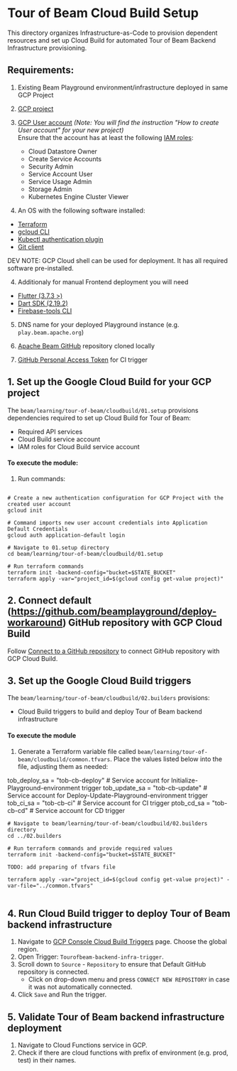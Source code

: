 <!---
    Licensed to the Apache Software Foundation (ASF) under one
    or more contributor license agreements.  See the NOTICE file
    distributed with this work for additional information
    regarding copyright ownership.  The ASF licenses this file
    to you under the Apache License, Version 2.0 (the
    "License"); you may not use this file except in compliance
    with the License.  You may obtain a copy of the License at
      http://www.apache.org/licenses/LICENSE-2.0
    Unless required by applicable law or agreed to in writing,
    software distributed under the License is distributed on an
    "AS IS" BASIS, WITHOUT WARRANTIES OR CONDITIONS OF ANY
    KIND, either express or implied.  See the License for the
    specific language governing permissions and limitations
    under the License.
-->

# Tour of Beam Cloud Build Setup

This directory organizes Infrastructure-as-Code to provision dependent resources and set up Cloud Build for automated Tour of Beam Backend Infrastructure provisioning.

## Requirements:

1. Existing Beam Playground environment/infrastructure deployed in same GCP Project

1. [GCP project](https://cloud.google.com/resource-manager/docs/creating-managing-projects)
2. [GCP User account](https://cloud.google.com/appengine/docs/standard/access-control?tab=python) _(Note: You will find the instruction "How to create User account" for your new project)_<br>
  Ensure that the account has at least the following [IAM roles](https://cloud.google.com/iam/docs/understanding-roles):

   - Cloud Datastore Owner
   - Create Service Accounts
   - Security Admin
   - Service Account User
   - Service Usage Admin
   - Storage Admin
   - Kubernetes Engine Cluster Viewer

3. An OS with the following software installed:

* [Terraform](https://www.terraform.io/downloads)
* [gcloud CLI](https://cloud.google.com/sdk/docs/install-sdk)
* [Kubectl authentication plugin](https://cloud.google.com/blog/products/containers-kubernetes/kubectl-auth-changes-in-gke)
* [Git client](https://git-scm.com/downloads)

DEV NOTE: GCP Cloud shell can be used for deployment. It has all required software pre-installed.

4. Additionaly for manual Frontend deployment you will need 
* [Flutter (3.7.3 >)](https://docs.flutter.dev/get-started/install)
* [Dart SDK (2.19.2)](https://dart.dev/get-dart)
* [Firebase-tools CLI](https://www.npmjs.com/package/firebase-tools)

5. DNS name for your deployed Playground instance (e.g. `play.beam.apache.org`)

6. [Apache Beam GitHub](https://github.com/apache/beam) repository cloned locally

7. [GitHub Personal Access Token](https://docs.github.com/en/authentication/keeping-your-account-and-data-secure/creating-a-personal-access-token) for CI trigger



## 1. Set up the Google Cloud Build for your GCP project

The `beam/learning/tour-of-beam/cloudbuild/01.setup` provisions dependencies required to set up Cloud Build for Tour of Beam:
- Required API services
- Cloud Build service account
- IAM roles for Cloud Build service account

#### To execute the module:

1. Run commands:

```console

# Create a new authentication configuration for GCP Project with the created user account
gcloud init

# Command imports new user account credentials into Application Default Credentials
gcloud auth application-default login

# Navigate to 01.setup directory
cd beam/learning/tour-of-beam/cloudbuild/01.setup

# Run terraform commands
terraform init -backend-config="bucket=$STATE_BUCKET"
terraform apply -var="project_id=$(gcloud config get-value project)"
```

## 2. Connect default (https://github.com/beamplayground/deploy-workaround) GitHub repository with GCP Cloud Build

Follow [Connect to a GitHub repository](https://cloud.google.com/build/docs/automating-builds/github/connect-repo-github) to connect GitHub repository with GCP Cloud Build.

## 3. Set up the Google Cloud Build triggers

The `beam/learning/tour-of-beam/cloudbuild/02.builders` provisions:
- Cloud Build triggers to build and deploy Tour of Beam backend infrastructure

#### To execute the module

1. Generate a Terraform variable file called `beam/learning/tour-of-beam/cloudbuild/common.tfvars`. Place the values listed below into the file, adjusting them as needed:

tob_deploy_sa   = "tob-cb-deploy"                 # Service account for Initialize-Playground-environment trigger
tob_update_sa   = "tob-cb-update"                 # Service account for Deploy-Update-Playground-environment trigger
tob_ci_sa       = "tob-cb-ci"                     # Service account for CI trigger
ptob_cd_sa      = "tob-cb-cd"                     # Service account for CD trigger



```
# Navigate to beam/learning/tour-of-beam/cloudbuild/02.builders directory
cd ../02.builders

# Run terraform commands and provide required values
terraform init -backend-config="bucket=$STATE_BUCKET"

TODO: add preparing of tfvars file

terraform apply -var="project_id=$(gcloud config get-value project)" -var-file="../common.tfvars"


```

## 4. Run Cloud Build trigger to deploy Tour of Beam backend infrastructure

1. Navigate to [GCP Console Cloud Build Triggers](https://console.cloud.google.com/cloud-build/triggers) page. Choose the global region.
2. Open Trigger: `Tourofbeam-backend-infra-trigger`.
3. Scroll down to `Source` - `Repository` to ensure that Default GitHub repository is connected.
   - Click on drop-down menu and press `CONNECT NEW REPOSITORY` in case it was not automatically connected.
4. Click `Save` and Run the trigger.

## 5. Validate Tour of Beam backend infrastructure deployment

1. Navigate to Cloud Functions service in GCP.
2. Check if there are cloud functions with prefix of environment (e.g. prod, test) in their names.
